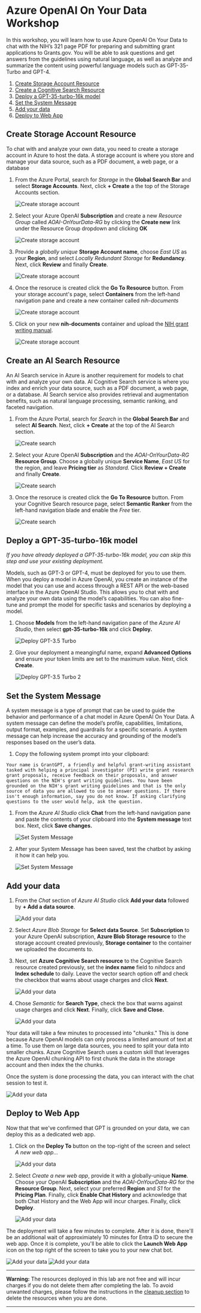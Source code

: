 # Azure OpenAI On Your Data Workshop

In this workshop, you will learn how to use Azure OpenAI On Your Data to chat with the NIH’s 321 page PDF for preparing and submitting grant applications to Grants.gov. You will be able to ask questions and get answers from the guidelines using natural language, as well as analyze and summarize the content using powerful language models such as GPT-35-Turbo and GPT-4.


1. [Create Storage Account Resource](#create-storage-account-resource)
1. [Create a Cognitive Search Resource](#create-a-cognitive-search-resource)
1. [Deploy a GPT-35-turbo-16k model](#deploy-a-gpt-35-turbo-16k-model)
1. [Set the System Message](#set-the-system-message)
1. [Add your data](#add-your-data)
1. [Deploy to Web App](#deploy-to-web-app)


## Create Storage Account Resource
To chat with and analyze your own data, you need to create a storage account in Azure to host the data. A storage account is where you store and manage your data source, such as a PDF document, a web page, or a database

1. From the Azure Portal, search for *Storage* in the **Global Search Bar** and select **Storage Accounts**. Next, click **+ Create** a the top of the Storage Accounts section.

    ![Create storage account](media/create-storage-01.png)

1. Select your Azure OpenAI **Subscription** and create a new *Resource Group* called *AOAI-OnYourData-RG* by clicking the **Create new** link under the Resource Group dropdown and clicking **OK**
    
    ![Create storage account](media/create-storage-02.png)

1. Provide a *globally unique* **Storage Account name**, choose *East US* as your **Region**, and select *Locally Redundant Storage* for **Redundancy**. Next, click **Review** and finally **Create**.

    ![Create storage account](media/create-storage-03.png)

1. Once the resoruce is created click the **Go To Resource** button. From your storage account's page, select **Containers** from the left-hand navigation pane and create a new container called *nih-documents*

    ![Create storage account](media/create-storage-04.png)

1. Click on your new **nih-documents** container and upload the [NIH grant writing manual](data/general-forms-h.pdf).

    ![Create storage account](media/create-storage-05.png)

## Create an AI Search Resource
An AI Search service in Azure is another requirement for models to chat with and analyze your own data. AI Cognitive Search service is where you index and enrich your data source, such as a PDF document, a web page, or a database. AI Search service also provides retrieval and augmentation benefits, such as natural language processing, semantic ranking, and faceted navigation.

1. From the Azure Portal, search for *Search* in the **Global Search Bar** and select **AI Search**. Next, click **+ Create** at the top of the AI Search section.

    ![Create search](media/create-search-01.png)

1. Select your Azure OpenAI **Subscription** and the *AOAI-OnYourData-RG* **Resource Group**. Choose a globally unique **Service Name**, *East US* for the region, and leave **Pricing tier** as *Standard.* Click **Review + Create** and finally **Create**.

    ![Create search](media/create-search-02.png)

1. Once the resoruce is created click the **Go To Resource** button. From your Cognitive Search resource page, select **Semantic Ranker** from the left-hand navigation blade and enable the *Free* tier. 

    ![Create search](media/create-search-03.png)

## Deploy a GPT-35-turbo-16k model

*If you have already deployed a GPT-35-turbo-16k model, you can skip this step and use your existing deployment.*

Models, such as GPT-3 or GPT-4, must be deployed for you to use them. When you deploy a model in Azure OpenAI, you create an instance of the model that you can use and access through a REST API or the web-based interface in the Azure OpenAI Studio. This allows you to chat with and analyze your own data using the model’s capabilities. You can also fine-tune and prompt the model for specific tasks and scenarios by deploying a model.

1. Choose **Models** from the left-hand navigation pane of the *Azure AI Studio*, then select **gpt-35-turbo-16k** and click **Deploy.**

    ![Deploy GPT-3.5 Turbo](media/deploy-gpt-35-turbo.png)

1. Give your deployment a meangingful name, expand **Advanced Options** and ensure your token limits are set to the maximum value. Next, click **Create**.

    ![Deploy GPT-3.5 Turbo 2](media/deploy-gpt-35-turbo02.png)

## Set the System Message

A system message is a type of prompt that can be used to guide the behavior and performance of a chat model in Azure OpenAI On Your Data. A system message can define the model’s profile, capabilities, limitations, output format, examples, and guardrails for a specific scenario. A system message can help increase the accuracy and grounding of the model’s responses based on the user’s data.

1. Copy the following system prompt into your clipboard:
```
Your name is GrantGPT, a friendly and helpful grant-writing assistant tasked with helping a principal investigator (PI) write grant research grant proposals, receive feedback on their proposals, and answer questions on the NIH's grant writing guidelines. You have been grounded on the NIH's grant writing guidelines and that is the only source of data you are allowed to use to answer questions. If there isn't enough information, say you do not know. If asking clarifying questions to the user would help, ask the question.
```
1. From the *Azure AI Studio* click **Chat** from the left-hand navigation pane and paste the contents of your clipboard into the **System message** text box. Next, click **Save changes.**

    ![Set System Message](media/set-system-message-01.png)

1. After your System Message has been saved, test the chatbot by asking it how it can help you.

    ![Set System Message](media/set-system-message-02.png)

## Add your data
1. From the *Chat* section of *Azure AI Studio* click **Add your data** followed by **+ Add a data source**.

    ![Add your data](media/add-your-data-01.png)

1. Select *Azure Blob Storage* for **Select data Source**. Set **Subscription** to your Azure OpenAI subscription, **Azure Blob Storage resource** to the storage account created previously, **Storage container** to the container we uploaded the documents to. 

1. Next, set **Azure Cognitive Search resource** to the Cognitive Search resource created previously, set the **index name** field to *nihdocs* and **Index schedule** to daily. Leave the vector search option off and check the checkbox that warns about usage charges and click **Next**.

    ![Add your data](media/add-your-data-02.png)

1. Chose *Semantic* for **Search Type**, check the box that warns against usage charges and click **Next**. Finally, click **Save and Close.**
    
    ![Add your data](media/add-your-data-03.png)

Your data will take a few minutes to processed into "*chunks*." This is done because Azure OpenAI models can only process a limited amount of text at a time. To use them on large data sources, you need to split your data into smaller chunks. Azure Cognitive Search uses a custom skill that leverages the Azure OpenAI chunking API to first chunk the data in the storage account and then index the the chunks.


Once the system is done processing the data, you can interact with the chat session to test it.


![Add your data](media/test-chat.png) 


## Deploy to Web App

Now that that we've confirmed that GPT is grounded on your data, we can deploy this as a dedicated web app.

1. Click on the **Deploy To** button on the top-right of the screen and select *A new web app...*

    ![Add your data](media/deploy-app-01.png)

1. Select *Create a new web app*, provide it with a globally-unique **Name**. Choose your OpenAI **Subscription** and the *AOAI-OnYourData-RG* for the **Resource Group**. Next, select your preferred **Region** and *S1* for the **Pricing Plan**. Finally, click **Enable Chat History** and acknowledge that both Chat History and the Web App will incur charges. Finally, click **Deploy**.

    ![Add your data](media/deploy-app-02.png)

  
The deployment will take a few minutes to complete. After it is done, there'll be an additional wait of approximiately 10 minutes for Entra ID to secure the web app. Once it is complete, you'll be able to click the **Launch Web App** icon on the top right of the screen to take you to your new chat bot.  


![Add your data](media/deploy-app-03.png)
![Add your data](media/web-app.png)


---

**Warning:** The resources deployed in this lab are not free and will incur charges if you do not delete them after completing the lab. To avoid unwanted charges, please follow the instructions in the [cleanup section](cleanup.md) to delete the resources when you are done.

--- 
